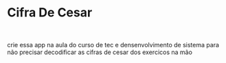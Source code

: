 <h1> Cifra De Cesar </h1>
<br/>
<p> crie essa app na aula do curso de tec e densenvolvimento de sistema para não precisar decodificar as cifras de cesar dos exercicos na mão </p>
